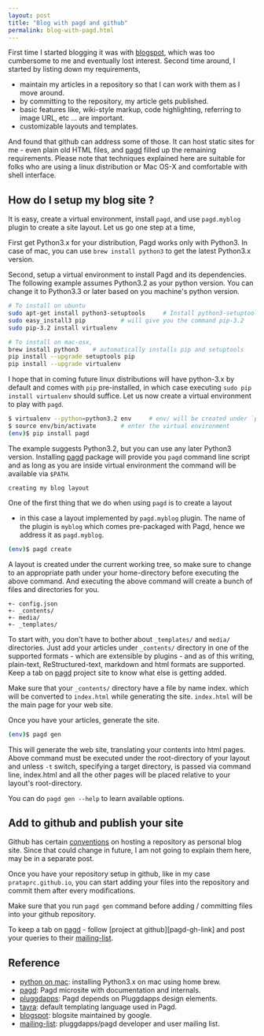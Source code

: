```yaml
---
layout: post
title: "Blog with pagd and github"
permalink: blog-with-pagd.html
---
```


First time I started blogging it was with [blogspot][blogspot-link], which
was too cumbersome to me and eventually lost interest. Second time around,
I started by listing down my requirements,

- maintain my articles in a repository so that I can work with them as I
  move around.
- by committing to the repository, my article gets published.
- basic features like, wiki-style markup, code highlighting, referring to
  image URL, etc ... are important.
- customizable layouts and templates.

And found that github can address some of those. It can host static sites for
me - even plain old HTML files, and [pagd][pagd-link] filled up the remaining
requirements. Please note that techniques explained here are suitable for
folks who are using a linux distribution or Mac OS-X and comfortable with shell
interface.

How do I setup my blog site ?
-----------------------------

It is easy, create a virtual environment, install `pagd`, and use
`pagd.myblog` plugin to create a site layout. Let us go one step at a time,

First get Python3.x for your distribution, Pagd works only with Python3. In
case of mac, you can use `brew install python3` to get the latest Python3.x
version.

Second, setup a virtual environment to install Pagd and its dependencies. The
following example assumes Python3.2 as your python version. You can change it
to Python3.3 or later based on you machine's python version.

```bash
# To install on ubuntu
sudo apt-get install python3-setuptools     # Install python3-setuptools
sudo easy_install3 pip          # will give you the command pip-3.2
sudo pip-3.2 install virtualenv

# To install on mac-osx,
brew install python3    # automatically installs pip and setuptools
pip install --upgrade setuptools pip
pip install --upgrade virtualenv
```

I hope that in coming future linux distributions will have python-3.x by
default and comes with `pip` pre-installed, in which case executing
`sudo pip install virtualenv` should suffice. Let us now create a virtual
environment to play with `pagd`.

```bash
$ virtualenv --python=python3.2 env     # env/ will be created under `pwd`
$ source env/bin/activate       # enter the virtual environment
(env)$ pip install pagd
```

The example suggests Python3.2, but you can use any later Python3 version.
Installing [pagd][pagd-link] package will provide you `pagd` command line
script and as long as you are inside virtual environment the command will
be available via `$PATH`.

`creating my blog layout`

One of the first thing that we do when using `pagd` is to create a layout
- in this case a layout implemented by `pagd.myblog` plugin. The name of the
plugin is `myblog` which comes pre-packaged with Pagd, hence we address it as
`pagd.myblog`.

```bash
(env)$ pagd create
```

A layout is created under the current working tree, so make sure to change to
an appropriate path under your home-directory before executing the above
command. And executing the above command will create a bunch of files and
directories for you.

```text
+- config.json
+- _contents/
+- media/
+- _templates/
```

To start with, you don't have to bother about `_templates/` and `media/`
directories. Just add your articles under `_contents/` directory in one of
the supported formats - which are extensible by plugins - and as of
this writing,  plain-text, ReStructured-text, markdown and html formats are
supported. Keep a tab on [pagd][pagd-link] project site to know what else is
getting added.

Make sure that your `_contents/` directory have a file by name index.<format>
which will be converted to `index.html` while generating the site.
`index.html` will be the main page for your web site.

Once you have your articles, generate the site.

```bash
(env)$ pagd gen
```

This will generate the web site, translating your contents into html pages.
Above command must be executed under the root-directory of your layout and
unless `-t` switch, specifying a target directory, is passed via command
line, index.html and all the other pages will be placed relative to your
layout's root-directory.

You can do `pagd gen --help` to learn available options.

Add to github and publish your site
-----------------------------------

Github has certain [conventions](http://pages.github.com/) on hosting a
repository as personal blog site. Since that could change in future, I am not
going to explain them here, may be in a separate post.

Once you have your repository setup in github, like in my case
`prataprc.github.io`, you can start adding your files into the repository
and commit them after every modifications.

Make sure that you run `pagd gen` command before adding / committing files
into your github repository.

To keep a tab on [pagd][pagd-link] - follow [project at github][pagd-gh-link]
and post your queries to their [mailing-list][mailing-link].

Reference
---------
* [python on mac][python-on-mac-link]: installing Python3.x on mac using home brew.
* [pagd][pagd-link]: Pagd microsite with documentation and internals.
* [pluggdapps][pluggdapps-link]: Pagd depends on Pluggdapps design elements.
* [tayra][tayra-link]: default templating language used in Pagd.
* [blogspot][blogspot-link]: blogsite maintained by google.
* [mailing-list][mailing-link]: pluggdapps/pagd developer and user mailing list.

[pagd-link]: http://pythonhosted.org/pagd
[pluggdapps-link]: https://github.com/prataprc/pluggdapps
[tayra-link]: https://github.com/prataprc/tayra
[blogspot-link]: http://www.blogger.com
[mailing-link]: http://groups.google.com/group/pluggdapps
[python-on-mac-link]: https://github.com/Homebrew/homebrew/wiki/Homebrew-and-Python

